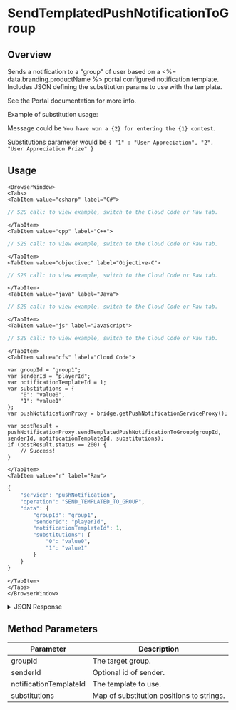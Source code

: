 # SendTemplatedPushNotificationToGroup
## Overview
Sends a notification to a "group" of user based on a <%= data.branding.productName %> portal configured notification template. Includes JSON defining the substitution params to use with the template.

See the Portal documentation for more info.

Example of substitution usage:

Message could be `You have won a {2} for entering the {1} contest`.

Substitutions parameter would be `{ "1" : "User Appreciation", "2", "User Appreciation Prize" }`

<PartialServop service_name="pushNotification" operation_name="SEND_TEMPLATED_TO_GROUP" />

## Usage

```mdx-code-block
<BrowserWindow>
<Tabs>
<TabItem value="csharp" label="C#">
```

```csharp
// S2S call: to view example, switch to the Cloud Code or Raw tab.
```

```mdx-code-block
</TabItem>
<TabItem value="cpp" label="C++">
```

```cpp
// S2S call: to view example, switch to the Cloud Code or Raw tab.
```

```mdx-code-block
</TabItem>
<TabItem value="objectivec" label="Objective-C">
```

```objectivec
// S2S call: to view example, switch to the Cloud Code or Raw tab.
```

```mdx-code-block
</TabItem>
<TabItem value="java" label="Java">
```

```java
// S2S call: to view example, switch to the Cloud Code or Raw tab.
```

```mdx-code-block
</TabItem>
<TabItem value="js" label="JavaScript">
```

```javascript
// S2S call: to view example, switch to the Cloud Code or Raw tab.
```

```mdx-code-block
</TabItem>
<TabItem value="cfs" label="Cloud Code">
```

```cfscript
var groupId = "group1";
var senderId = "playerId";
var notificationTemplateId = 1;
var substitutions = {
	"0": "value0",
	"1": "value1"
};
var pushNotificationProxy = bridge.getPushNotificationServiceProxy();

var postResult = pushNotificationProxy.sendTemplatedPushNotificationToGroup(groupId, senderId, notificationTemplateId, substitutions);
if (postResult.status == 200) {
    // Success!
}
```

```mdx-code-block
</TabItem>
<TabItem value="r" label="Raw">
```

```r
{
	"service": "pushNotification",
	"operation": "SEND_TEMPLATED_TO_GROUP",
	"data": {
		"groupId": "group1",
		"senderId": "playerId",
		"notificationTemplateId": 1,
		"substitutions": {
			"0": "value0",
			"1": "value1"
		}
	}
}
```

```mdx-code-block
</TabItem>
</Tabs>
</BrowserWindow>
```

<details>
<summary>JSON Response</summary>

```json
{
    "packetId": 1,
    "messageResponses": [
        {
            "status": 200,
            "data": null
        }
    ]
}
```
</details>

## Method Parameters
Parameter | Description
--------- | -----------
groupId | The target group. 
senderId | Optional id of sender. 
notificationTemplateId | The template to use. 
substitutions | Map of substitution positions to strings. 


